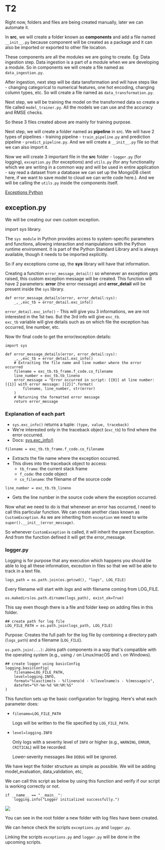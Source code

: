 # T2

Right now, folders and files are being created manually, later we can automate it.

In __src__, we will create a folder known as __components__ and add a file named `__init__.py` because component will be created as a package and it can also be imported or exported to other file location.

These components are all the modules we are going to create. Eg: Data ingestion step. Data ingestion is a part of a module when we are developing a module. So in components we will create a file named as `data_ingestion.py`.

After ingestion, next step will be data tansformation and will have steps like - changing categorical to numerical features, one hot encoding, changing column types, etc. So will create a file named as `data_transformation.py`.

Next step, we will be training the model on the transformed data so create a file called `model_trainer.py`. All the models we can use and the accuracy and RMSE checks.

So these 3 files created above are mainly for training purpose.

Next step, we will create a folder named as __pipeline__ in src. We will have 2 types of pipelines - training pipeline - `train_pipeline.py` and prediction pipeline - `predict_pipeline.py`. And we will create a `__init__.py` file so that we can also import it.

Now we will create 3 important file in the __src__ folder - `logger.py` (for logging), `exception.py` (for exceptions) and `utils.py` (for any functionality which we are writing in a common way and will be used in entire application - say read a dataset from a database we can set up the MongoDB client here, if we want to save model to cloud we can write code here.). And we will be calling the `utils.py` inside the components itself. 

[Exceptions Python](https://docs.python.org/3/tutorial/errors.html)

## __exception.py__

We will be creating our own custom exception.

import sys library. 

The `sys module` in Python provides access to system-specific parameters and functions, allowing interaction and manipulations with the Python runtime environment. It is part of the Python Standard Library and is always available, though it needs to be imported explicitly.

So if any exceptions come up, the __sys__ library will have that information. 

Creating a function `error_message_detail()` so whenever an exception gets raised, this custom exception message will be created.
This function will have 2 parameters: __error__ (the error message) and __error_detail__ will be present inside the `sys` library.

```
def error_message_details(error, error_detail:sys):
    _,_,exc_tb = error_detail.exc_info()
```

`error_detail.exc_info()` - This will give you 3 informations, we are not interested in the 1st two. But the 3rd info will give `exc_tb`.  
`exc_tb` variable will give details such as on which file the exception has occurred, line number, etc. 

Now thr final code to get the error/exception details:

```
import sys

def error_message_details(error, error_detail:sys):
    _,_,exc_tb = error_detail.exc_info()
    # Extracting the file name and line number where the error occurred
    filename = exc_tb.tb_frame.f_code.co_filename
    line_number = exc_tb.tb_lineno
    error_message = "Error occurred in script: [{0}] at line number: [{1}] with error message: [{2}]".format(
        filename, line_number, str(error)
    )
    # Returning the formatted error message
    return error_message

```
### Explanation of each part

- `sys.exc_info()` returns a tuple: `(type, value, traceback)`
- We're interested only in the traceback object (`exc_tb`) to find where the error occurred.
- Docs: [sys.exc_info()](https://docs.python.org/3/library/sys.html#sys.exc_info)
```
filename = exc_tb.tb_frame.f_code.co_filename
```
- Extracts the file name where the exception occurred.
- This dives into the traceback object to access:
    - `tb_frame`: the current stack frame
    - `f_code`: the code object
    - `co_filename`: the filename of the source code

```
line_number = exc_tb.tb_lineno
```
- Gets the line number in the source code where the exception occurred.


Now what we need to do is that whenever an error has occurred, I need to call this particular function. We can create another class known as `CustomException`.
As we are inheriting from `exception` we need to write `super().__init__(error_message)`.

So whenever `CustomException` is called, it will inherit the parent Exception. And from the function defined it will get the error_message.

### __logger.py__

Logging is for purpose that any execution which happens you should be able to log all these information, exceution in files so that we will be able to track in a text file.

```
logs_path = os.path.join(os.getcwd(), "logs", LOG_FILE) 
```

Every filename will start with _logs_ and with filename coming from LOG_FILE.

```
os.makedirs(os.path.dirname(logs_path), exist_ok=True)
```
This say even though there is a file and folder keep on adding files in this folder.

```
## create path for log file
LOG_FILE_PATH = os.path.join(logs_path, LOG_FILE)
```

Purpose: Creates the full path for the log file by combining a directory path (`logs_path`) and a filename (`LOG_FILE`).

`os.path.join(...)`: Joins path components in a way that's compatible with the operating system (e.g., using `/` on Linux/macOS and `\` on Windows).

```
## create logger using basicConfig
logging.basicConfig(
    filename=LOG_FILE_PATH,
    level=logging.INFO,
    format="%(asctime)s - %(lineno)d - %(levelname)s - %(message)s",
    datefmt="%Y-%m-%d %H:%M:%S"
)
````

This function sets up the basic configuration for logging. Here's what each parameter does:
- `filename=LOG_FILE_PATH`

    Logs will be written to the file specified by `LOG_FILE_PATH`.

- `level=logging.INFO`

    Only logs with a severity level of `INFO` or higher (e.g., `WARNING`, `ERROR`, `CRITICAL`) will be recorded.

    Lower-severity messages like `DEBUG` will be ignored.

We have kept the folder structure as simple as possible. We will be adding model_evaluation, data_validation, etc,

We can call this script as below by using this function and verify if our script is working correctly or not.
```
if __name__ == "__main__":
    logging.info("Logger initialized successfully.")
```

![](images/1.PNG)

You can see in the root folder a new folder with log files have been created.

We can hence check the scripts `exceptions.py` and `logger.py`.

Linking the scripts `exceptions.py` and `logger.py` will be done in the upcoming scripts.



